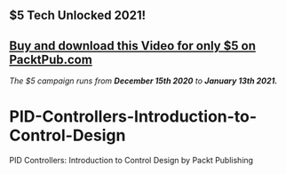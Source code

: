 ## $5 Tech Unlocked 2021!
[Buy and download this Video for only $5 on PacktPub.com](https://www.packtpub.com/product/pid-controllers-introduction-to-control-design-video/9781800560529)
-----
*The $5 campaign         runs from __December 15th 2020__ to __January 13th 2021.__*

# PID-Controllers-Introduction-to-Control-Design
PID Controllers: Introduction to Control Design by Packt Publishing

